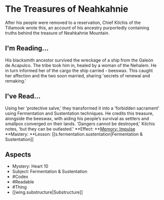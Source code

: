 # The Treasures of Neahkahnie
After his people were removed to a reservation, Chief Kilchis of the Tillamook wrote this, an account of his ancestry purportedly containing truths behind the treasure of Neahkahnie Mountain.
## I'm Reading...
His blacksmith ancestor survived the wreckage of a ship from the Galeón de Acapulco. The tribe took him in, healed by a woman of the Nehalem. He in turn informed her of the cargo the ship carried - beeswax. This caught her affection and the two soon married, sharing 'secrets of renewal and remaking.'
## I've Read...
Using her 'protective salve,' they transformed it into a 'forbidden sacrament' using Fermentation and Sustentation techniques. He credits this treasure, alongside the beeswax, with aiding his people’s survival as settlers and smallpox converged on their lands. 'Dangers cannot be destroyed,' Kilchis notes, 'but they can be outlasted.'
**Effect: **[Memory: Impulse](https://uadaf.theevilroot.xyz/rowenarium/element/mem.impulse)
**Mastery: **Lesson: [[s.fermentation.sustentation|Fermentation & Sustentation]]
## Aspects
- Mystery: Heart 10
- Subject: Fermentation & Sustentation
- #Codex
- #Readable
- #Thing
- [[wing.substructure|Substructure]]